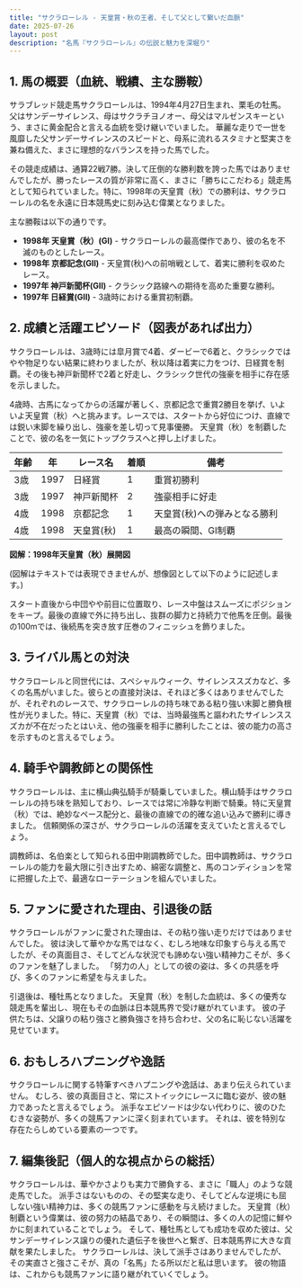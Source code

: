 ```yaml
---
title: "サクラローレル - 天皇賞・秋の王者、そして父として繋いだ血脈"
date: 2025-07-26
layout: post
description: "名馬『サクラローレル』の伝説と魅力を深堀り"
---
```


## 1. 馬の概要（血統、戦績、主な勝鞍）

サラブレッド競走馬サクラローレルは、1994年4月27日生まれ、栗毛の牡馬。父はサンデーサイレンス、母はサクラチヨノオー、母父はマルゼンスキーという、まさに黄金配合と言える血統を受け継いでいました。  華麗な走りで一世を風靡した父サンデーサイレンスのスピードと、母系に流れるスタミナと堅実さを兼ね備えた、まさに理想的なバランスを持った馬でした。

その競走成績は、通算22戦7勝。決して圧倒的な勝利数を誇った馬ではありませんでしたが、勝ったレースの質が非常に高く、まさに「勝ちにこだわる」競走馬として知られていました。特に、1998年の天皇賞（秋）での勝利は、サクラローレルの名を永遠に日本競馬史に刻み込む偉業となりました。

主な勝鞍は以下の通りです。

* **1998年 天皇賞（秋）(GI)**  -  サクラローレルの最高傑作であり、彼の名を不滅のものとしたレース。
* **1998年 京都記念(GII)** - 天皇賞(秋)への前哨戦として、着実に勝利を収めたレース。
* **1997年 神戸新聞杯(GII)** -  クラシック路線への期待を高めた重要な勝利。
* **1997年 日経賞(GII)** -  3歳時における重賞初制覇。


## 2. 成績と活躍エピソード（図表があれば出力）

サクラローレルは、3歳時には皐月賞で4着、ダービーで6着と、クラシックではやや物足りない結果に終わりましたが、秋以降は着実に力をつけ、日経賞を制覇。その後も神戸新聞杯で2着と好走し、クラシック世代の強豪を相手に存在感を示しました。

4歳時、古馬になってからの活躍が著しく、京都記念で重賞2勝目を挙げ、いよいよ天皇賞（秋）へと挑みます。レースでは、スタートから好位につけ、直線では鋭い末脚を繰り出し、強豪を差し切って見事優勝。  天皇賞（秋）を制覇したことで、彼の名を一気にトップクラスへと押し上げました。

| 年齢 | 年 | レース名        | 着順 | 備考                                   |
|------|----|-----------------|------|----------------------------------------|
| 3歳  | 1997 | 日経賞          | 1     | 重賞初勝利                             |
| 3歳  | 1997 | 神戸新聞杯       | 2     | 強豪相手に好走                         |
| 4歳  | 1998 | 京都記念       | 1     | 天皇賞(秋)への弾みとなる勝利           |
| 4歳  | 1998 | 天皇賞(秋)     | 1     | 最高の瞬間、GI制覇                     |


**図解：1998年天皇賞（秋）展開図**

(図解はテキストでは表現できませんが、想像図として以下のように記述します。)

スタート直後から中団やや前目に位置取り、レース中盤はスムーズにポジションをキープ。最後の直線で外に持ち出し、抜群の脚力と持続力で他馬を圧倒。最後の100mでは、後続馬を突き放す圧巻のフィニッシュを飾りました。


## 3. ライバル馬との対決

サクラローレルと同世代には、スペシャルウィーク、サイレンススズカなど、多くの名馬がいました。彼らとの直接対決は、それほど多くはありませんでしたが、それぞれのレースで、サクラローレルの持ち味である粘り強い末脚と勝負根性が光りました。特に、天皇賞（秋）では、当時最強馬と謳われたサイレンススズカが不在だったとはいえ、他の強豪を相手に勝利したことは、彼の能力の高さを示すものと言えるでしょう。


## 4. 騎手や調教師との関係性

サクラローレルは、主に横山典弘騎手が騎乗していました。横山騎手はサクラローレルの持ち味を熟知しており、レースでは常に冷静な判断で騎乗。特に天皇賞（秋）では、絶妙なペース配分と、最後の直線での的確な追い込みで勝利に導きました。  信頼関係の深さが、サクラローレルの活躍を支えていたと言えるでしょう。

調教師は、名伯楽として知られる田中剛調教師でした。田中調教師は、サクラローレルの能力を最大限に引き出すため、綿密な調整と、馬のコンディションを常に把握した上で、最適なローテーションを組んでいました。


## 5. ファンに愛された理由、引退後の話

サクラローレルがファンに愛された理由は、その粘り強い走りだけではありませんでした。  彼は決して華やかな馬ではなく、むしろ地味な印象すら与える馬でしたが、その真面目さ、そしてどんな状況でも諦めない強い精神力こそが、多くのファンを魅了しました。  「努力の人」としての彼の姿は、多くの共感を呼び、多くのファンに希望を与えました。

引退後は、種牡馬となりました。  天皇賞（秋）を制した血統は、多くの優秀な競走馬を輩出し、現在もその血脈は日本競馬界で受け継がれています。  彼の子供たちは、父譲りの粘り強さと勝負強さを持ち合わせ、父の名に恥じない活躍を見せています。


## 6. おもしろハプニングや逸話

サクラローレルに関する特筆すべきハプニングや逸話は、あまり伝えられていません。  むしろ、彼の真面目さと、常にストイックにレースに臨む姿が、彼の魅力であったと言えるでしょう。  派手なエピソードは少ない代わりに、彼のひたむきな姿勢が、多くの競馬ファンに深く刻まれています。  それは、彼を特別な存在たらしめている要素の一つです。


## 7. 編集後記（個人的な視点からの総括）

サクラローレルは、華やかさよりも実力で勝負する、まさに「職人」のような競走馬でした。  派手さはないものの、その堅実な走り、そしてどんな逆境にも屈しない強い精神力は、多くの競馬ファンに感動を与え続けました。  天皇賞（秋）制覇という偉業は、彼の努力の結晶であり、その瞬間は、多くの人の記憶に鮮やかに刻まれていることでしょう。  そして、種牡馬としても成功を収めた彼は、父サンデーサイレンス譲りの優れた遺伝子を後世へと繋ぎ、日本競馬界に大きな貢献を果たしました。  サクラローレルは、決して派手さはありませんでしたが、その実直さと強さこそが、真の「名馬」たる所以だと私は思います。  彼の物語は、これからも競馬ファンに語り継がれていくでしょう。
